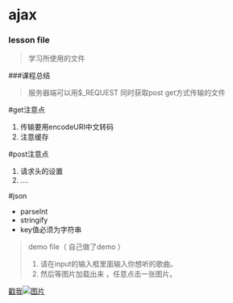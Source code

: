 # ajax
### lesson file

>学习所使用的文件

###课程总结
>服务器端可以用$_REQUEST 同时获取post get方式传输的文件

#get注意点

1. 传输要用encodeURI中文转码
2. 注意缓存

#post注意点

1. 请求头的设置
2. ....


#json

-  parseInt
-  stringify
-  key值必须为字符串


>demo file（ 自己做了demo  ）
>
>1. 请在input的输入框里面输入你想听的歌曲。
>2. 然后等图片加载出来 ，任意点击一张图片。

    


[戳我![图片](https://avatars3.githubusercontent.com/u/17595642?v=3&s=460)](https://szy1000.github.io/ajax/demo/)

